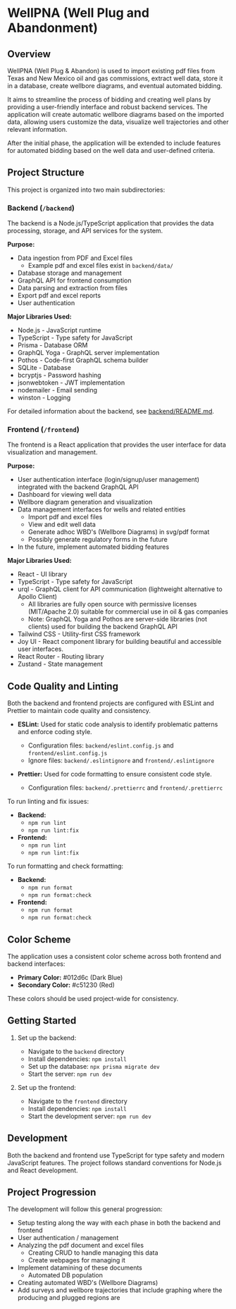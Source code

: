 # WellPNA (Well Plug and Abandonment)

## Overview

WellPNA (Well Plug & Abandon) is used to import existing pdf files from Texas and New Mexico oil and gas commissions, extract well data, store it in a database, create wellbore diagrams, and eventual automated bidding.

It aims to streamline the process of bidding and creating well plans by providing a user-friendly interface and robust backend services. The application will create automatic wellbore diagrams based on the imported data, allowing users customize the data, visualize well trajectories and other relevant information.

After the initial phase, the application will be extended to include features for automated bidding based on the well data and user-defined criteria.

## Project Structure

This project is organized into two main subdirectories:

### Backend (`/backend`)

The backend is a Node.js/TypeScript application that provides the data processing, storage, and API services for the system.

**Purpose:**

- Data ingestion from PDF and Excel files
  - Example pdf and excel files exist in `backend/data/`
- Database storage and management
- GraphQL API for frontend consumption
- Data parsing and extraction from files
- Export pdf and excel reports
- User authentication

**Major Libraries Used:**

- Node.js - JavaScript runtime
- TypeScript - Type safety for JavaScript
- Prisma - Database ORM
- GraphQL Yoga - GraphQL server implementation
- Pothos - Code-first GraphQL schema builder
- SQLite - Database
- bcryptjs - Password hashing
- jsonwebtoken - JWT implementation
- nodemailer - Email sending
- winston - Logging

For detailed information about the backend, see [backend/README.md](backend/README.md).

### Frontend (`/frontend`)

The frontend is a React application that provides the user interface for data visualization and management.

**Purpose:**

- User authentication interface (login/signup/user management) integrated with the backend GraphQL API
- Dashboard for viewing well data
- Wellbore diagram generation and visualization
- Data management interfaces for wells and related entities
  - Import pdf and excel files
  - View and edit well data
  - Generate adhoc WBD's (Wellbore Diagrams) in svg/pdf format
  - Possibly generate regulatory forms in the future
- In the future, implement automated bidding features

**Major Libraries Used:**

- React - UI library
- TypeScript - Type safety for JavaScript
- urql - GraphQL client for API communication (lightweight alternative to Apollo Client)
  - All libraries are fully open source with permissive licenses (MIT/Apache 2.0) suitable for commercial use in oil & gas companies
  - Note: GraphQL Yoga and Pothos are server-side libraries (not clients) used for building the backend GraphQL API
- Tailwind CSS - Utility-first CSS framework
- Joy UI - React component library for building beautiful and accessible user interfaces.
- React Router - Routing library
- Zustand - State management

## Code Quality and Linting

Both the backend and frontend projects are configured with ESLint and Prettier to maintain code quality and consistency.

- **ESLint:** Used for static code analysis to identify problematic patterns and enforce coding style.
  - Configuration files: `backend/eslint.config.js` and `frontend/eslint.config.js`
  - Ignore files: `backend/.eslintignore` and `frontend/.eslintignore`

- **Prettier:** Used for code formatting to ensure consistent code style.
  - Configuration files: `backend/.prettierrc` and `frontend/.prettierrc`

To run linting and fix issues:

- **Backend:**
  - `npm run lint`
  - `npm run lint:fix`
- **Frontend:**
  - `npm run lint`
  - `npm run lint:fix`

To run formatting and check formatting:

- **Backend:**
  - `npm run format`
  - `npm run format:check`
- **Frontend:**
  - `npm run format`
  - `npm run format:check`

## Color Scheme

The application uses a consistent color scheme across both frontend and backend interfaces:

- **Primary Color:** #012d6c (Dark Blue)
- **Secondary Color:** #c51230 (Red)

These colors should be used project-wide for consistency.

## Getting Started

1. Set up the backend:
   - Navigate to the `backend` directory
   - Install dependencies: `npm install`
   - Set up the database: `npx prisma migrate dev`
   - Start the server: `npm run dev`

2. Set up the frontend:
   - Navigate to the `frontend` directory
   - Install dependencies: `npm install`
   - Start the development server: `npm run dev`

## Development

Both the backend and frontend use TypeScript for type safety and modern JavaScript features. The project follows standard conventions for Node.js and React development.

## Project Progression

The development will follow this general progression:

- Setup testing along the way with each phase in both the backend and frontend
- User authentication / management
- Analyzing the pdf document and excel files
  - Creating CRUD to handle managing this data
  - Create webpages for managing it
- Implement datamining of these documents
  - Automated DB population
- Creating automated WBD's (Wellbore Diagrams)
- Add surveys and wellbore trajectories that include graphing where the producing and plugged regions are
